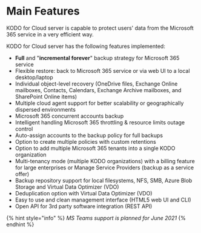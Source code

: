 # Main Features

KODO for Cloud server is capable to protect users' data from the Microsoft 365 service in a very efficient way. 

KODO for Cloud server has the following features implemented: 

* **Full** and "**incremental forever**" backup strategy for Microsoft 365 service 
* Flexible restore: back to Microsoft 365 service or via web UI to a local desktop/laptop
* Individual object-level recovery \(OneDrive files, Exchange Online mailboxes, Contacts, Calendars, Exchange Archive mailboxes, and SharePoint Online items\)
* Multiple cloud agent support for better scalability or geographically dispersed environments
* Microsoft 365 concurrent accounts backup 
* Intelligent handling Microsoft 365 throttling & resource limits outage control
* Auto-assign accounts to the backup policy for full  backups
* Option to create multiple policies with custom retentions 
* Option to add multiple Microsoft 365 tenants into a single KODO organization 
* Multi-tenancy mode \(multiple KODO organizations\) with a billing feature for large enterprises or Manage Service Providers \(backup as a service offer\) 
* Backup repository support for local filesystems, NFS, SMB, Azure Blob Storage and Virtual Data Optimizer \(VDO\)
* Deduplication option with Virtual Data Optimizer \(VDO\)
* Easy to use and clean management interface \(HTML5 web UI and CLI\)
* Open API for 3rd party software integration \(REST API\)

{% hint style="info" %}
_MS Teams support is planned for June 2021_
{% endhint %}

